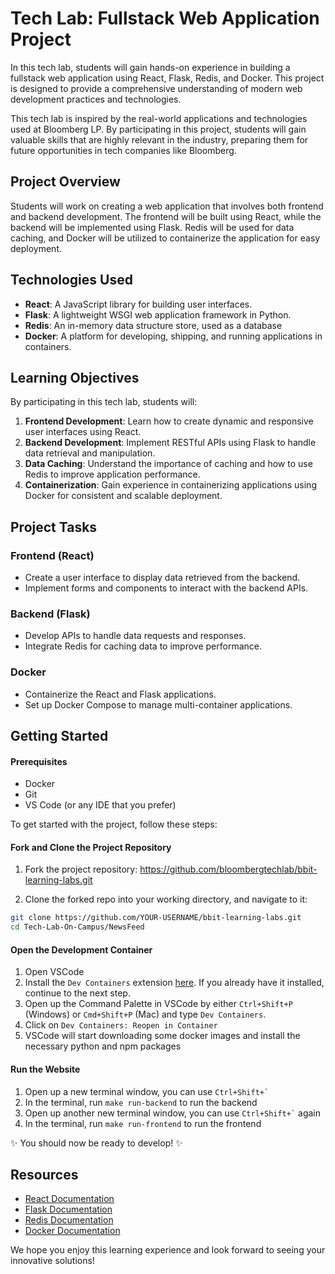 # Tech Lab: Fullstack Web Application Project

In this tech lab, students will gain hands-on experience in building a fullstack web application using React, Flask, Redis, and Docker. This project is designed to provide a comprehensive understanding of modern web development practices and technologies.

This tech lab is inspired by the real-world applications and technologies used at Bloomberg LP. By participating in this project, students will gain valuable skills that are highly relevant in the industry, preparing them for future opportunities in tech companies like Bloomberg.

## Project Overview

Students will work on creating a web application that involves both frontend and backend development. The frontend will be built using React, while the backend will be implemented using Flask. Redis will be used for data caching, and Docker will be utilized to containerize the application for easy deployment.

## Technologies Used

- **React**: A JavaScript library for building user interfaces.
- **Flask**: A lightweight WSGI web application framework in Python.
- **Redis**: An in-memory data structure store, used as a database
- **Docker**: A platform for developing, shipping, and running applications in containers.

## Learning Objectives

By participating in this tech lab, students will:

1. **Frontend Development**: Learn how to create dynamic and responsive user interfaces using React.
2. **Backend Development**: Implement RESTful APIs using Flask to handle data retrieval and manipulation.
3. **Data Caching**: Understand the importance of caching and how to use Redis to improve application performance.
4. **Containerization**: Gain experience in containerizing applications using Docker for consistent and scalable deployment.

## Project Tasks

### Frontend (React)

- Create a user interface to display data retrieved from the backend.
- Implement forms and components to interact with the backend APIs.

### Backend (Flask)

- Develop APIs to handle data requests and responses.
- Integrate Redis for caching data to improve performance.

### Docker

- Containerize the React and Flask applications.
- Set up Docker Compose to manage multi-container applications.

## Getting Started

#### Prerequisites
- Docker
- Git
- VS Code (or any IDE that you prefer)

To get started with the project, follow these steps:

#### Fork and Clone the Project Repository

1. Fork the project repository: https://github.com/bloombergtechlab/bbit-learning-labs.git

2. Clone the forked repo into your working directory, and navigate to it:
``` sh
git clone https://github.com/YOUR-USERNAME/bbit-learning-labs.git
cd Tech-Lab-On-Campus/NewsFeed
```

#### Open the Development Container

1. Open VSCode
1. Install the `Dev Containers` extension [here](https://marketplace.visualstudio.com/items?itemName=ms-vscode-remote.remote-containers). If you already have it installed, continue to the next step.
1. Open up the Command Palette in VSCode by either `Ctrl+Shift+P` (Windows) or `Cmd+Shift+P` (Mac) and type `Dev Containers`.
1. Click on `Dev Containers: Reopen in Container`
1. VSCode will start downloading some docker images and install the necessary python and npm packages

#### Run the Website

1. Open up a new terminal window, you can use `` Ctrl+Shift+` ``
1. In the terminal, run `make run-backend` to run the backend
1. Open up another new terminal window, you can use `` Ctrl+Shift+` `` again
1. In the terminal, run `make run-frontend` to run the frontend

✨ You should now be ready to develop! ✨

## Resources

- [React Documentation](https://reactjs.org/docs/getting-started.html)
- [Flask Documentation](https://flask.palletsprojects.com/en/2.0.x/)
- [Redis Documentation](https://redis.io/documentation)
- [Docker Documentation](https://docs.docker.com/)

We hope you enjoy this learning experience and look forward to seeing your innovative solutions!
